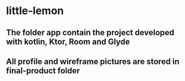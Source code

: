 # little-lemon

## The folder app contain the project developed with kotlin, Ktor, Room and Glyde
## All profile and wireframe pictures are stored in final-product folder